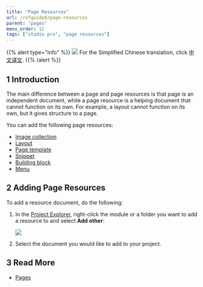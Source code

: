 ```yaml
---
title: "Page Resources"
url: /refguide8/page-resources
parent: "pages"
menu_order: 12
tags: ["studio pro", "page resources"]
---
```


{{% alert type="info" %}}
<img src="attachments/chinese-translation/china.png" style="display: inline-block; margin: 0" /> For the Simplified Chinese translation, click [中文译文](https://cdn.mendix.tencent-cloud.com/documentation/refguide8/page-resources.pdf).
{{% /alert %}}

## 1 Introduction

The main difference between a page and page resources is that page is an independent document, while a page resource is a helping document that cannot function on its own. For example, a layout cannot function on its own, but it gives structure to a page. 

You can add the following page resources:

* [Image collection](image-collection)
* [Layout](layout)
* [Page template](page-templates)
* [Snippet](snippet)
* [Building block](building-block) 
* [Menu](menu)

## 2 Adding Page Resources

To add a resource document, do the following:

1.  In the [Project Explorer](project-explorer), right-click the module or a folder you want to add a resource to and select **Add other**:

    ![](/attachments/refguide8/modeling/pages/page-resources/project-explorer-page-resources.png)

2. Select the document you would like to add to your project.

## 3 Read More

* [Pages](pages)